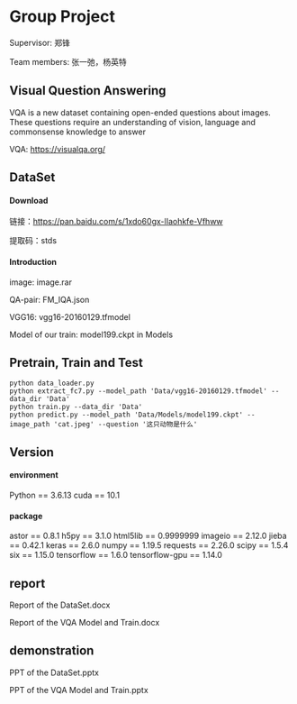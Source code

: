 # Group Project

Supervisor: 郑锋

Team members: 张一弛，杨英特

## Visual Question Answering

VQA is a new dataset containing open-ended questions about images. These questions require an understanding of vision, language and commonsense knowledge to answer

VQA: https://visualqa.org/

## DataSet

#### Download

链接：https://pan.baidu.com/s/1xdo60gx-lIaohkfe-Vfhww 

提取码：stds

#### Introduction

image: image.rar

QA-pair: FM_IQA.json

VGG16: vgg16-20160129.tfmodel

Model of our train: model199.ckpt in Models

## Pretrain, Train and Test

```shell
python data_loader.py
python extract_fc7.py --model_path 'Data/vgg16-20160129.tfmodel' --data_dir 'Data'
python train.py --data_dir 'Data'
python predict.py --model_path 'Data/Models/model199.ckpt' --image_path 'cat.jpeg' --question '这只动物是什么'
```

## Version

#### environment
Python == 3.6.13
cuda == 10.1

#### package
astor == 0.8.1
h5py == 3.1.0
html5lib == 0.9999999
imageio == 2.12.0
jieba == 0.42.1
keras == 2.6.0
numpy == 1.19.5
requests == 2.26.0
scipy == 1.5.4
six == 1.15.0
tensorflow == 1.6.0
tensorflow-gpu == 1.14.0

## report

Report of the DataSet.docx

Report of the VQA Model and Train.docx

## demonstration

PPT of the DataSet.pptx

PPT of the VQA Model and Train.pptx

